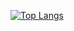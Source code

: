 [![Top Langs](https://github-readme-stats.vercel.app/api/top-langs/?username=textGamex)](https://github.com/anuraghazra/github-readme-stats)
